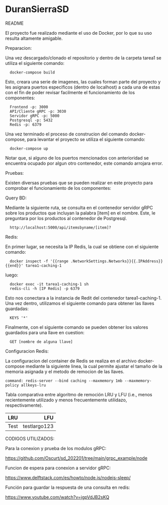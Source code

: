 # DuranSierraSD

README


El proyecto fue realizado mediante el uso de Docker, por lo que su uso resulta altamente amigable.

Preparacion:

Una vez descargado/clonado el repositorio y dentro de la carpeta tarea1 se utiliza el siguiente comando:

```
  docker-compose build
```

Esto, creara una serie de imagenes, las cuales forman parte del proyecto y les asignara puertos especificos (dentro de localhost) a cada una de estas con el fin de poder revisar facilmente el funcionamiento de los componentes:

```
  Frontend -p: 3000
  API/Cliente gRPC -p: 3030
  Servidor gRPC -p: 5000
  Postgresql -p: 5432
  Redis -p: 6379
```

Una vez terminado el proceso de construcion del comando docker-compose, para levantar el proyecto se utiliza el siguiente comando:

```
  docker-compose up
```

Notar que, si alguno de los puertos mencionados con anterioridad se encuentra ocupado por algun otro contenedor, este comando arrojara error.

Pruebas:

Existen diversas pruebas que se pueden realizar en este proyecto para comprobar el funcionamiento de los componentes:


Query BD:

Mediante la siguiente ruta, se consulta en el contenedor servidor gRPC sobre los productos que incluyan la palabra [item] en el nombre. Este, le preguntara por los productos al contenedor de Postgresql. 

```
  http://localhost:5000/api/itemsbyname/[item]?
```


Redis:

En primer lugar, se necesita la IP Redis, la cual se obtiene con el siguiente comando:

```
  docker inspect -f '{{range .NetworkSettings.Networks}}{{.IPAddress}}{{end}}' tarea1-caching-1
```

luego:

```
  docker exec -it tarea1-caching-1 sh
  redis-cli -h [IP Redis] -p 6379
```

Esto nos conectara a la instancia de Redit del contenedor tarea1-caching-1. Una vez dentro, utilizamos el siguiente comando para obtener las llaves guardadas:

```
  KEYS '*'
```

Finalmente, con el siguiente comando se pueden obtener los valores guardados para una llave en cuestion:

```
  GET [nombre de alguna llave]
```

Configuracion Redis:

La configuracion del container de Redis se realiza en el archivo docker-compose mediante la siguiente linea, la cual permite ajustar el tamaño de la memoria asignada y el metodo de remocion de las llaves.

```
command: redis-server --bind caching --maxmemory 1mb --maxmemory-policy allkeys-lru
```
Tabla comparativa entre algoritmo de remoción LRU y LFU (i.e., menos recientemente utilizado y menos frecuentemente utilidazo, respectivamente).

| LRU | LFU |
| ----|----:|
|Test |testlargo123|


CODIGOS UTILIZADOS:

Para la conexion y prueba de los modulos gRPC:

https://github.com/Oscurt/sd_202201/tree/main/grpc_example/node

Funcion de espera para conexion a servidor gRPC:

https://www.delftstack.com/es/howto/node.js/nodejs-sleep/

Función para guardar la respuesta de una consulta en redis:

https://www.youtube.com/watch?v=jgpVdJB2sKQ
